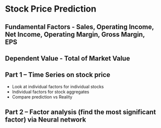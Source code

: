 # Stock Price Prediction

## Fundamental Factors - Sales, Operating Income, Net Income, Operating Margin, Gross Margin, EPS 
## Dependent Value - Total of Market Value

## Part 1 – Time Series on stock price
-	Look at individual factors for individual stocks
-	Individual factors for stock aggregates
-	Compare prediction vs Reality
## Part 2 – Factor analysis (find the most significant factor) via Neural network




